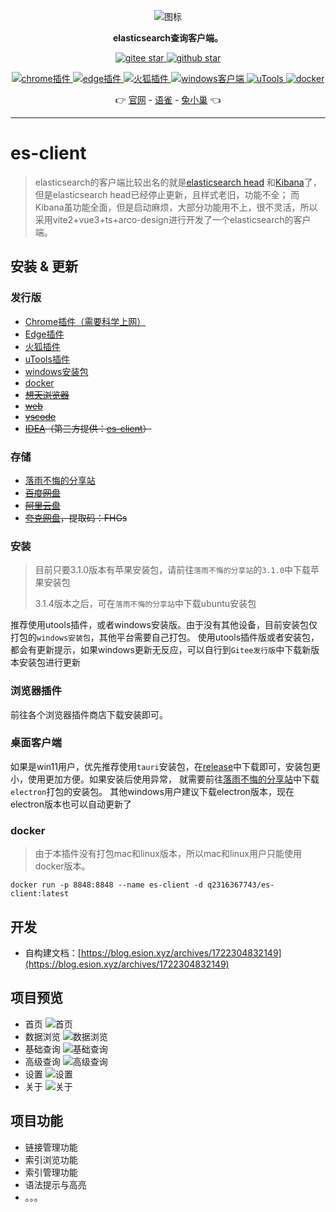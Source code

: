 <p align="center">
<img src="./public/logo.png" alt="图标" >
</p>

<p align="center"><strong>elasticsearch查询客户端。</strong></p>

<p align="center">
	<a target="_blank" href="https://gitee.com/qiaoshengda/es-client">
        <img src='https://gitee.com/qiaoshengda/es-client/badge/star.svg?theme=white' alt='gitee star'/>
    </a>
 	<a target="_blank" href="https://github.com/q2316367743/es-client">
		<img src="https://img.shields.io/github/stars/q2316367743/es-client?style=social" alt="github star"/>
    </a>
</p>
<p align="center">
	<a target="_blank" href="https://chromewebstore.google.com/detail/es-client/pkhmgepniefdigphghbolofjgbnhnhfd">
        <img src='https://img.shields.io/badge/chrome-v3.1.8-%23FBC21D' alt='chrome插件'/>
    </a>
	<a target="_blank" href="https://microsoftedge.microsoft.com/addons/detail/esclient/aonamamifdfigcflbeokdndfappnmogo">
        <img src='https://img.shields.io/badge/edge-v3.1.8-%230883d8' alt='edge插件'/>
    </a>
 	<a target="_blank" href="https://addons.mozilla.org/zh-CN/firefox/addon/es-client">
		<img src="https://img.shields.io/badge/firefox-v3.1.0-%23ff3847" alt="火狐插件"/>
    </a>
    <a target="_blank" href="https://gitee.com/qiaoshengda/es-client/releases">
        <img src='https://img.shields.io/badge/windows-v3.1.8-%2324c8db' alt="windows客户端"/>
    </a>
    <a target="_blank" href="https://u.tools/plugins/detail/es-client/">
        <img src='https://img.shields.io/badge/utools-v3.1.8-%23787B80' alt="uTools"/>
    </a>
    <a target="_blank" href="https://hub.docker.com/r/q2316367743/es-client">
        <img src='https://img.shields.io/badge/docker-v3.1.8-%231949AB' alt="docker"/>
    </a>
</p>
<p align="center">
	👉 
    <a target="_blank" href="https://es-client.esion.xyz">官网</a> - 
    <a target="_blank" href="https://www.yuque.com/baozhiyige-tewwf/ygxv4r">语雀</a> - 
    <a target="_blank" href="https://txc.qq.com/products/489458">兔小巢</a>  👈
</p>

---

# es-client

> elasticsearch的客户端比较出名的就是[elasticsearch head](https://github.com/mobz/elasticsearch-head)
> 和[Kibana](https://github.com/elastic/kibana)了，
> 但是elasticsearch head已经停止更新，且样式老旧，功能不全；
> 而Kibana虽功能全面，但是启动麻烦，大部分功能用不上，很不灵活，所以采用vite2+vue3+ts+arco-design进行开发了一个elasticsearch的客户端。

## 安装 & 更新

### 发行版

- [Chrome插件（需要科学上网）](https://chromewebstore.google.com/detail/es-client/pkhmgepniefdigphghbolofjgbnhnhfd)
- [Edge插件](https://microsoftedge.microsoft.com/addons/detail/esclient/aonamamifdfigcflbeokdndfappnmogo)
- [火狐插件](https://addons.mozilla.org/zh-CN/firefox/addon/es-client/)
- [uTools插件](https://u.tools/plugins/detail/es-client/)
- [windows安装包](https://gitee.com/qiaoshengda/es-client/releases)
- [docker](https://hub.docker.com/r/q2316367743/es-client)
- ~~[想天浏览器](https://a.apps.vip/d.appStore/index.html#/share?id=NdAH5w)~~
- ~~[web](https://www.u.tools/)~~
- ~~[vscode](https://marketplace.visualstudio.com/items?itemName=m17762618644.es-client)~~
- ~~[IDEA](https://plugins.jetbrains.com/plugin/21804-es-client)（第三方提供：[es-client](https://gitee.com/shenmk/es-client)）~~

### 存储

- [落雨不悔的分享站](https://static.esion.xyz/#/插件/es-client)
- ~~[百度网盘](https://pan.baidu.com/s/1sTd8aOWai-n3hxMur11iXA?pwd=3e5t)~~
- ~~[阿里云盘](https://www.aliyundrive.com/s/wRg2ZS2K6ME)~~
- ~~[夸克网盘](https://pan.quark.cn/s/ad9afd5e88a1)，提取码：FHGs~~

### 安装

> 目前只要3.1.0版本有苹果安装包，请前往`落雨不悔的分享站`的`3.1.0`中下载苹果安装包
> 
> 3.1.4版本之后，可在`落雨不悔的分享站`中下载ubuntu安装包

推荐使用utools插件，或者windows安装版。由于没有其他设备，目前安装包仅打包的`windows安装包`，其他平台需要自己打包。
使用utools插件版或者安装包，都会有更新提示，如果windows更新无反应，可以自行到`Gitee发行版`中下载新版本安装包进行更新

### 浏览器插件

前往各个浏览器插件商店下载安装即可。

### 桌面客户端

如果是win11用户，优先推荐使用`tauri`安装包，在[release](https://gitee.com/qiaoshengda/es-client/releases)中下载即可，安装包更小，使用更加方便。如果安装后使用异常，
就需要前往[落雨不悔的分享站](https://static.esion.xyz/#/插件/es-client)中下载`electron`打包的安装包。
其他windows用户建议下载electron版本，现在electron版本也可以自动更新了

### docker

> 由于本插件没有打包mac和linux版本，所以mac和linux用户只能使用docker版本。

```
docker run -p 8848:8848 --name es-client -d q2316367743/es-client:latest
```

## 开发

- 自构建文档：[https://blog.esion.xyz/archives/1722304832149](https://blog.esion.xyz/archives/1722304832149)

## 项目预览

- 首页
  ![首页](/img/1.png)
- 数据浏览
  ![数据浏览](/img/2.png)
- 基础查询
  ![基础查询](/img/3.png)
- 高级查询
  ![高级查询](/img/4.png)
- 设置
  ![设置](/img/5.png)
- 关于
  ![关于](/img/6.png)

## 项目功能

- 链接管理功能
- 索引浏览功能
- 索引管理功能
- 语法提示与高亮
- 。。。

